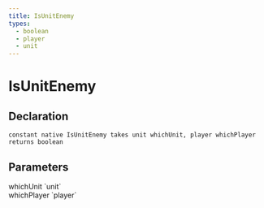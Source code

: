 ```yaml
---
title: IsUnitEnemy
types:
  - boolean
  - player
  - unit
---
```


# IsUnitEnemy

## Declaration

```
constant native IsUnitEnemy takes unit whichUnit, player whichPlayer returns boolean
```

## Parameters
<dl>
  <dt>whichUnit `unit`</dt>
  <dd></dd>

  <dt>whichPlayer `player`</dt>
  <dd></dd>
</dl>